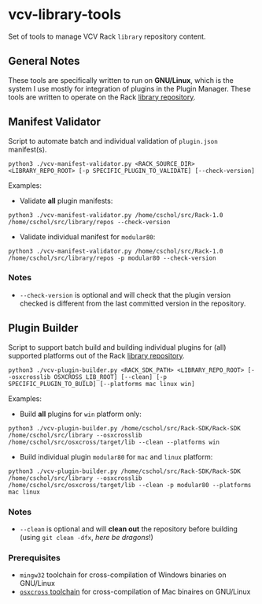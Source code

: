 # vcv-library-tools

Set of tools to manage VCV Rack `library` repository content.

## General Notes

These tools are specifically written to run on **GNU/Linux**, which is the system I use mostly for integration of plugins in the Plugin Manager.
These tools are written to operate on the Rack [library repository](https://github.com/VCVRack/library).

## Manifest Validator

Script to automate batch and individual validation of `plugin.json` manifest(s).

```
python3 ./vcv-manifest-validator.py <RACK_SOURCE_DIR> <LIBRARY_REPO_ROOT> [-p SPECIFIC_PLUGIN_TO_VALIDATE] [--check-version]
```

Examples:

- Validate **all** plugin manifests:

```
python3 ./vcv-manifest-validator.py /home/cschol/src/Rack-1.0 /home/cschol/src/library/repos --check-version
```

- Validate individual manifest for `modular80`:

```
python3 ./vcv-manifest-validator.py /home/cschol/src/Rack-1.0 /home/cschol/src/library/repos -p modular80 --check-version
```

### Notes

- `--check-version` is optional and will check that the plugin version checked is different from the last committed version in the repository.


## Plugin Builder

Script to support batch build and building individual plugins for (all) supported platforms out of the Rack [library repository](https://github.com/VCVRack/library).

```
python3 ./vcv-plugin-builder.py <RACK_SDK_PATH> <LIBRARY_REPO_ROOT> [--osxcrosslib OSXCROSS_LIB_ROOT] [--clean] [-p SPECIFIC_PLUGIN_TO_BUILD] [--platforms mac linux win]
```

Examples:

- Build **all** plugins for `win` platform only:

```
python3 ./vcv-plugin-builder.py /home/cschol/src/Rack-SDK/Rack-SDK /home/cschol/src/library --osxcrosslib /home/cschol/src/osxcross/target/lib --clean --platforms win
```

- Build individual plugin `modular80` for `mac` and `linux` platform:

```
python3 ./vcv-plugin-builder.py /home/cschol/src/Rack-SDK/Rack-SDK /home/cschol/src/library --osxcrosslib /home/cschol/src/osxcross/target/lib --clean -p modular80 --platforms mac linux
```

### Notes

- `--clean` is optional and will **clean out** the repository before building (using `git clean -dfx`, *here be dragons*!)


### Prerequisites

- `mingw32` toolchain for cross-compilation of Windows binaries on GNU/Linux
- [`osxcross` toolchain](https://github.com/tpoechtrager/osxcross) for cross-compilation of Mac binaires on GNU/Linux

